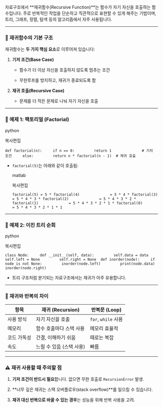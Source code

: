 자료구조에서 **재귀함수(Recursive Function)**는 함수가 자기 자신을 호출하는 함수입니다. 주로 반복적인 작업을 단순하고 직관적으로 표현할 수 있게 해주는 기법이며, 트리, 그래프, 정렬, 탐색 등의 알고리즘에서 자주 사용됩니다.

---

### 📌 재귀함수의 기본 구조

재귀함수는 **두 가지 핵심 요소**로 이루어져 있습니다:

1. **기저 조건(Base Case)**
    
    - 함수가 더 이상 자신을 호출하지 않도록 멈추는 조건
        
    - 무한루프를 방지하고, 재귀가 종료되도록 함
        
2. **재귀 호출(Recursive Case)**
    
    - 문제를 더 작은 문제로 나눠 자기 자신을 호출
        

---

### 🔁 예제 1: 팩토리얼 (Factorial)

python

복사편집

`def factorial(n):     if n == 0:         return 1              # 기저 조건     else:         return n * factorial(n - 1)  # 재귀 호출`

- `factorial(5)`는 아래와 같이 호출됨:
    
    matlab
    
    복사편집
    
    `factorial(5) = 5 * factorial(4)              = 5 * 4 * factorial(3)              = 5 * 4 * 3 * factorial(2)              = 5 * 4 * 3 * 2 * factorial(1)              = 5 * 4 * 3 * 2 * 1 * factorial(0)              = 5 * 4 * 3 * 2 * 1 * 1`
    

---

### 🌳 예제 2: 이진 트리 순회

python

복사편집

`class Node:     def __init__(self, data):         self.data = data         self.left = None         self.right = None  def inorder(node):     if node is not None:         inorder(node.left)         print(node.data)         inorder(node.right)`

- 트리 구조처럼 분기되는 자료구조에서는 재귀가 아주 유용합니다.
    

---

### 🧠 재귀와 반복의 차이

|항목|재귀 (Recursion)|반복문 (Loop)|
|---|---|---|
|사용 방식|자기 자신을 호출|`for`, `while` 사용|
|메모리|함수 호출마다 스택 사용|메모리 효율적|
|코드 가독성|간결, 이해하기 쉬움|때로는 복잡|
|속도|느릴 수 있음 (스택 사용)|빠름|

---

### ⚠️ 재귀 사용할 때 주의할 점

1. **기저 조건이 반드시 필요**합니다. 없으면 무한 호출로 `RecursionError` 발생.
    
2. **너무 깊은 재귀는 스택 오버플로우(stack overflow)**를 일으킬 수 있습니다.
    
3. **재귀 대신 반복으로 바꿀 수 있는 경우**는 성능을 위해 반복 사용을 고려.